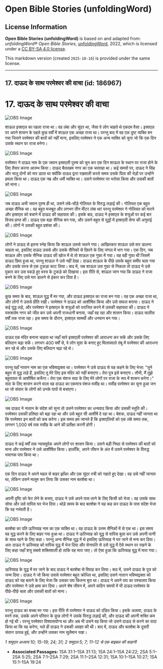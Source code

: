 # Open Bible Stories (unfoldingWord)

## License Information

**Open Bible Stories (unfoldingWord)** is based on and adapted from: _unfoldingWord® Open Bible Stories_, [unfoldingWord](https://unfoldingword.org/utw), 2022, which is licensed under a [CC BY-SA 4.0 license](https://creativecommons.org/licenses/by-sa/4.0/legalcode.en).

This markdown version (created `2025-10-16`) is provided under the same license.



--------------------------------

## 17. दाऊद के साथ परमेश्वर की वाचा (id: 186967)

17\. दाऊद के साथ परमेश्वर की वाचा
=================================

![OBS Image](https://cdn.aquifer.bible/aquifer-content/resources/UWOBS/jpg/360px/obs-en-17-01.jpg)

शाऊल इस्राएल का पहला राजा था। वह लंबा और सुंदर था, जैसा वे लोग चाहते थे एकदम वैसा। इस्राएल पर अपने शासन के पहले कुछ वर्षों में शाऊल एक अच्छा राजा था। परन्तु बाद में वह एक दुष्ट व्यक्ति बन गया जिसने परमेश्वर की बातों को नहीं माना, इसलिए परमेश्वर ने एक अन्य व्यक्ति को चुना जो कि एक दिन उसके स्थान पर राजा बनेगा।

![OBS Image](https://cdn.aquifer.bible/aquifer-content/resources/UWOBS/jpg/360px/obs-en-17-02.jpg)

परमेश्वर ने दाऊद नाम के एक जवान इस्राएली पुरुष को चुन कर एक दिन शाऊल के स्थान पर राजा होने के लिए तैयार करना आरम्भ किया। दाऊद बैतलहम नगर का एक चरवाहा था। कई समयों पर, दाऊद ने सिंह और भालू दोनों को मार डाला था क्योंकि दाऊद द्वारा रखवाली करते समय उसके पिता की भेड़ों पर उन्होंने हमला किया था। दाऊद एक नम्र और धर्मी व्यक्ति था। उसने परमेश्वर पर भरोसा किया और उसकी बातों को माना।

![OBS Image](https://cdn.aquifer.bible/aquifer-content/resources/UWOBS/jpg/360px/obs-en-17-03.jpg)

जब दाऊद अभी जवान पुरुष ही था, उसने लंबे\-चौड़े गोलियत के विरुद्ध लड़ाई की। गोलियत एक बहुत अच्छा सैनिक था। वह बहुत मजबूत और लगभग तीन मीटर लंबा था! परन्तु परमेश्वर ने गोलियत को मारने और इस्राएल को बचाने में दाऊद की सहायता की। इसके बाद, दाऊद ने इस्राएल के शत्रुओं पर कई बार विजय प्राप्त की। दाऊद एक बड़ा सैनिक बन गया, और उसने बहुत से युद्धों में इस्राएली सेना की अगुवाई की। लोगों ने उसकी बहुत प्रशंसा की।

![OBS Image](https://cdn.aquifer.bible/aquifer-content/resources/UWOBS/jpg/360px/obs-en-17-04.jpg)

लोगों ने दाऊद से इतना स्नेह किया कि शाऊल उससे जलने गया। आखिरकार शाऊल उसे मार डालना चाहता था, इसलिए दाऊद उससे और उसके सैनिकों से छिपने के लिए जंगल में भाग गया। एक दिन, जब शाऊल और उसके सैनिक दाऊद की खोज में थे तो शाऊल एक गुफा में गया। यह वही गुफा थी जिसमें दाऊद छिपा हुआ था, परन्तु शाऊल ने उसे नहीं देखा। दाऊद शाऊल के पीछे उसके बहुत समीप चला गया और उसके वस्त्र से एक टुकड़ा काट लिया। बाद में, जब शाऊल उस गुफा से निकला तो दाऊद ने उसे पुकार कर उस पकड़े हुए वस्त्र के टुकड़े को दिखाया। इस रीति से, शाऊल जान गया कि दाऊद ने राजा बनने के लिए उसे मार डालने से इंकार कर दिया है।

![OBS Image](https://cdn.aquifer.bible/aquifer-content/resources/UWOBS/jpg/360px/obs-en-17-05.jpg)

कुछ समय के बाद, शाऊल युद्ध मैं मर गया, और दाऊद इस्राएल का राजा बन गया। वह एक अच्छा राजा था, और लोगों ने उससे प्रीति रखी। परमेश्वर ने दाऊद को आशीषित किया और उसे सफल बनाया। दाऊद ने कई युद्ध लड़े, और परमेश्वर ने इस्राएल के शत्रुओं को पराजित करने में उसकी सहायता की। दाऊद ने यरूशलेम नगर को जीत कर उसे अपनी राजधानी बनाया, जहाँ वह रहा और शासन किया। दाऊद चालीस वर्षों तक राजा रहा। इस समय के दौरान, इस्राएल सामर्थी और धनवान बन गया।

![OBS Image](https://cdn.aquifer.bible/aquifer-content/resources/UWOBS/jpg/360px/obs-en-17-06.jpg)

दाऊद एक मंदिर बनाना चाहता था जहाँ सारे इस्राएली परमेश्वर की आराधना कर सकें और उसके लिए बलिदान चढ़ा सकें। लगभग 400 वर्षों से, वे लोग मूसा के बनाए हुए मिलापवाले तंबू में परमेश्वर की आराधना कर रहे थे और उसके लिए बलिदान चढ़ा रहे थे।

![OBS Image](https://cdn.aquifer.bible/aquifer-content/resources/UWOBS/jpg/360px/obs-en-17-07.jpg)

परन्तु वहाँ नातान नाम का एक भविष्यद्वक्ता था। परमेश्वर ने उसे दाऊद से यह कहने के लिए भेजा: "तूने बहुत से युद्ध लड़े हैं, इसलिए तू मेरे लिए इस मंदिर को नहीं बनाएगा। तेरा पुत्र इसे बनाएगा। तौभी, मैं तुझे बहुतायत से आशीषित करूँगा। तेरा एक वंशज सदा के लिए मेरे लोगों पर राजा के रूप में शासन करेगा।" सदा के लिए शासन करने वाला वह दाऊद का एकमात्र वंशज मसीह था। मसीह परमेश्वर का चुना हुआ जन था जो संसार के लोगों को उनके पापों से बचाएगा।

![OBS Image](https://cdn.aquifer.bible/aquifer-content/resources/UWOBS/jpg/360px/obs-en-17-08.jpg)

जब दाऊद ने नातान के संदेश को सुना तो उसने परमेश्वर का धन्यवाद किया और उसकी स्तुति की। परमेश्वर उसकी प्रतिष्ठा को बढ़ा रहा था और उसे बहुत सी आशीषें दे रहा था। बेशक, दाऊद नहीं जानता था कि परमेश्वर इन बातों को कब करेगा। इस समय हम जानते हैं कि इस्राएलियों को एक लंबे समय तक, लगभग 1,000 वर्ष तक मसीह के आने की प्रतीक्षा करनी होगी।

![OBS Image](https://cdn.aquifer.bible/aquifer-content/resources/UWOBS/jpg/360px/obs-en-17-09.jpg)

दाऊद ने कई वर्षों तक न्यायपूर्वक अपने लोगों पर शासन किया। उसने बड़ी निष्ठा से परमेश्वर की बातों को माना और परमेश्वर ने उसे आशीषित किया। हालाँकि, अपने जीवन के अंत में उसने परमेश्वर के विरुद्ध भयानक पाप किया था।

![OBS Image](https://cdn.aquifer.bible/aquifer-content/resources/UWOBS/jpg/360px/obs-en-17-10.jpg)

एक दिन दाऊद ने अपने महल से बाहर झाँका और एक सुंदर स्त्री को नहाते हुए देखा। वह उसे नहीं जानता था, लेकिन उसने मालूम कर लिया कि उसका नाम बतशेबा था।

![OBS Image](https://cdn.aquifer.bible/aquifer-content/resources/UWOBS/jpg/360px/obs-en-17-11.jpg)

अपनी दृष्टि को फेर लेने के बजाए, दाऊद ने उसे अपने पास लाने के लिए किसी को भेजा। वह उसके साथ सोया और उसे वापिस घर भेज दिया। थोड़े समय के बाद बतशेबा ने यह कह कर दाऊद के पास संदेश भेजा कि वह गर्भवती है।

![OBS Image](https://cdn.aquifer.bible/aquifer-content/resources/UWOBS/jpg/360px/obs-en-17-12.jpg)

बतशेबा का पति ऊरिय्याह नाम का एक व्यक्ति था। वह दाऊद के उत्तम सैनिकों में से एक था। इस समय वह युद्ध करने के लिए बाहर गया हुआ था। दाऊद ने ऊरिय्याह को युद्ध से वापिस बुला कर उसे अपनी पत्नी के साथ रहने के लिए कहा। परन्तु अन्य सैनिक युद्ध में थे इसलिए ऊरिय्याह ने घर जाने से मना कर दिया। अतः दाऊद ने ऊरिय्याह को वापिस युद्ध में भेज दिया और सेनापति से उसे युद्ध में ऐसे स्थान पर रखने के लिए कहा जहाँ शत्रु सबसे शक्तिशाली हो ताकि वह मारा जाए। तो ऐसा हुआ कि ऊरिय्याह युद्ध में मारा गया।

![OBS Image](https://cdn.aquifer.bible/aquifer-content/resources/UWOBS/jpg/360px/obs-en-17-13.jpg)

ऊरिय्याह के युद्ध में मर जाने के बाद दाऊद ने बतशेबा से विवाह कर लिया। बाद में, उसने दाऊद के पुत्र को जन्म दिया। दाऊद ने जो किया उससे परमेश्वर बहुत क्रोधित था, इसलिए उसने नातान भविष्यद्वक्ता को दाऊद को यह बताने के लिए भेजा कि उसका पाप कितना बुरा था। दाऊद ने अपने पाप का पश्चाताप किया और परमेश्वर ने उसे क्षमा कर दिया। अपने शेष जीवन में, अपने कठिन समयों में भी दाऊद परमेश्वर के पीछे\-पीछे चला और उसकी बातों को माना।

![OBS Image](https://cdn.aquifer.bible/aquifer-content/resources/UWOBS/jpg/360px/obs-en-17-14.jpg)

परन्तु दाऊद का बच्चा मर गया। इस रीति से परमेश्वर ने दाऊद को दंडित किया। इसके अलावा, दाऊद के मरने तक, उसके अपने परिवार के कुछ लोगों ने उसके विरुद्ध लड़ाई की, और दाऊद की अपनी शक्ति कम हो गई थी। परन्तु परमेश्वर विश्वासयोग्य था और अब भी उसने वह किया जो उसने दाऊद से करने का वादा किया था कि वह करेगा, भले ही दाऊद ने उसकी अवज्ञा की थी। बाद में, दाऊद और बतशेबा के दूसरी संतान उत्पन्न हुई, और उन्होंने उसका नाम सुलैमान रखा।

*1 शमूएल अध्याय 10; 15–19; 24; 31; 2 शमूएल 5; 7; 11–12 से एक बाइबल की कहानी*

* **Associated Passages:** 1SA 31:1–1SA 31:13; 1SA 24:1–1SA 24:22; 2SA 5:1–2SA 5:25; 2SA 7:1–2SA 7:29; 2SA 11:1–2SA 12:31; 1SA 10:1–1SA 10:27; 1SA 15:1–1SA 19:24

